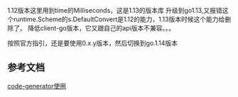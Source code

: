 1.12版本这里用到time的Milliseconds，这是1.13的版本库
升级到go1.13,又报错这个runtime.Scheme的s.DefaultConvert是1.12的能力，1.13版本时候这个能力给删除了。
降低client-go版本，它又跟自己的api版本不兼容。。。

按照官方指引，还是要使用0.x.y版本，然后切换到go.1.14版本

## 参考文档
[code-generator使用](https://tangxusc.github.io/blog/2019/05/code-generator%E4%BD%BF%E7%94%A8/)
